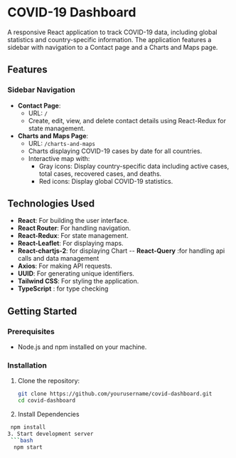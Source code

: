 # COVID-19 Dashboard

A responsive React application to track COVID-19 data, including global statistics and country-specific information. The application features a sidebar with navigation to a Contact page and a Charts and Maps page.

## Features

### Sidebar Navigation
- **Contact Page**: 
  - URL: `/`
  - Create, edit, view, and delete contact details using React-Redux for state management.
- **Charts and Maps Page**:
  - URL: `/charts-and-maps`
  - Charts displaying COVID-19 cases by date for all countries.
  - Interactive map with:
    - Gray icons: Display country-specific data including active cases, total cases, recovered cases, and deaths.
    - Red icons: Display global COVID-19 statistics.

## Technologies Used
- **React**: For building the user interface.
- **React Router**: For handling navigation.
- **React-Redux**: For state management.
- **React-Leaflet**: For displaying maps.
- **React-chartjs-2**: for displaying Chart
-- **React-Query** :for handling api calls and data management 
- **Axios**: For making API requests.
- **UUID**: For generating unique identifiers.
- **Tailwind CSS**: For styling the application.
- **TypeScript** : for type checking

## Getting Started

### Prerequisites
- Node.js and npm installed on your machine.

### Installation
1. Clone the repository:
   ```bash
   git clone https://github.com/yourusername/covid-dashboard.git
   cd covid-dashboard
2. Install Dependencies
  ```bash    
   npm install
3. Start development server
   ```bash
    npm start



